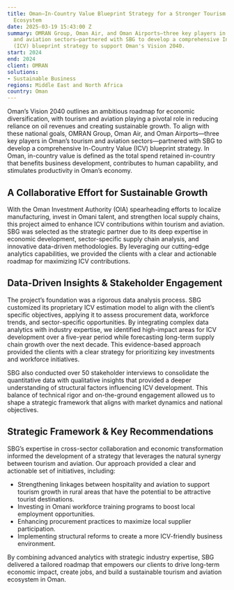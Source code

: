 ```yaml
---
title: Oman—In-Country Value Blueprint Strategy for a Stronger Tourism and Aviation
  Ecosystem
date: 2025-03-19 15:43:00 Z
summary: OMRAN Group, Oman Air, and Oman Airports—three key players in Oman’s tourism
  and aviation sectors—partnered with SBG to develop a comprehensive In-Country Value
  (ICV) blueprint strategy to support Oman's Vision 2040.
start: 2024
end: 2024
client: OMRAN
solutions:
- Sustainable Business
regions: Middle East and North Africa
country: Oman
---
```


Oman’s Vision 2040 outlines an ambitious roadmap for economic diversification, with tourism and aviation playing a pivotal role in reducing reliance on oil revenues and creating sustainable growth. To align with these national goals, OMRAN Group, Oman Air, and Oman Airports—three key players in Oman’s tourism and aviation sectors—partnered with SBG to develop a comprehensive In-Country Value (ICV) blueprint strategy. In Oman, in-country value is defined as the total spend retained in-country that benefits business development, contributes to human capability, and stimulates productivity in Oman’s economy.

## A Collaborative Effort for Sustainable Growth
With the Oman Investment Authority (OIA) spearheading efforts to localize manufacturing, invest in Omani talent, and strengthen local supply chains, this project aimed to enhance ICV contributions within tourism and aviation. SBG was selected as the strategic partner due to its deep expertise in economic development, sector-specific supply chain analysis, and innovative data-driven methodologies. By leveraging our cutting-edge analytics capabilities, we provided the clients with a clear and actionable roadmap for maximizing ICV contributions.

## Data-Driven Insights & Stakeholder Engagement
The project’s foundation was a rigorous data analysis process. SBG customized its proprietary ICV estimation model to align with the client’s specific objectives, applying it to assess procurement data, workforce trends, and sector-specific opportunities. By integrating complex data analytics with industry expertise, we identified high-impact areas for ICV development over a five-year period while forecasting long-term supply chain growth over the next decade. This evidence-based approach provided the clients with a clear strategy for prioritizing key investments and workforce initiatives.

SBG also conducted over 50 stakeholder interviews to consolidate the quantitative data with qualitative insights that provided a deeper understanding of structural factors influencing ICV development. This balance of technical rigor and on-the-ground engagement allowed us to shape a strategic framework that aligns with market dynamics and national objectives.

## Strategic Framework & Key Recommendations
SBG’s expertise in cross-sector collaboration and economic transformation informed the development of a strategy that leverages the natural synergy between tourism and aviation. Our approach provided a clear and actionable set of initiatives, including:
* Strengthening linkages between hospitality and aviation to support tourism growth in rural areas that have the potential to be attractive tourist destinations.
* Investing in Omani workforce training programs to boost local employment opportunities.
* Enhancing procurement practices to maximize local supplier participation.
* Implementing structural reforms to create a more ICV-friendly business environment.

By combining advanced analytics with strategic industry expertise, SBG delivered a tailored roadmap that empowers our clients to drive long-term economic impact, create jobs, and build a sustainable tourism and aviation ecosystem in Oman.